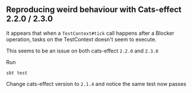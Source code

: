 ## Reproducing weird behaviour with Cats-effect 2.2.0 / 2.3.0

It appears that when a `TestContext#tick` call happens after a Blocker operation,
tasks on the TestContext doesn't seem to execute.

This seems to be an issue on both cats-effect `2.2.0` and `2.3.0`

Run
```
sbt test
```

Change cats-effect version to `2.1.4` and notice the same test now passes

